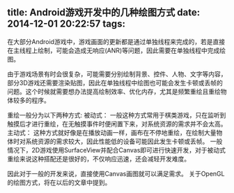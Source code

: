 title: Android游戏开发中的几种绘图方式
date: 2014-12-01 20:22:57
tags:
---
在大部分Android游戏中，游戏画面的更新都是通过单独线程来完成的，若是直接在主线程上绘制，可能会造成无响应(ANR)等问题，因此需要在单独线程中完成绘图。

由于游戏场景有时会很复杂，可能需要分别绘制背景、控件、人物、文字等内容，部分3D游戏还需要渲染贴图，因此在单独线程中绘图也可能会发生卡顿或丢帧的问题。这个时候就需要想办法提高绘制效率、优化内存，尤其是频繁重绘且重绘物体较多的程序。

重绘一般分为以下两种方式:
被动式： 一般这种方式常用于棋类游戏，只在监听到触摸后才进行重绘，在无触摸事件时便闲置下来，对系统资源的需求并不会太高。
主动式： 这种方式就好像是在播放动画一样，画布在不停地重绘，在绘制大量物体时对系统资源的需求较大，因此性能低的设备可能因此发生卡顿或丢帧。
一般情况下，2D游戏使用SurfaceView并配合Canvas即可进行快速开发，对于被动式重绘来说这种搭配还是很好的，不仅响应迅速，还会减轻开发难度。

因此对于一般的开发来说，直接使用Canvas画图就可以满足需求。
关于OpenGL的绘图方式，将在以后的文章中提到。